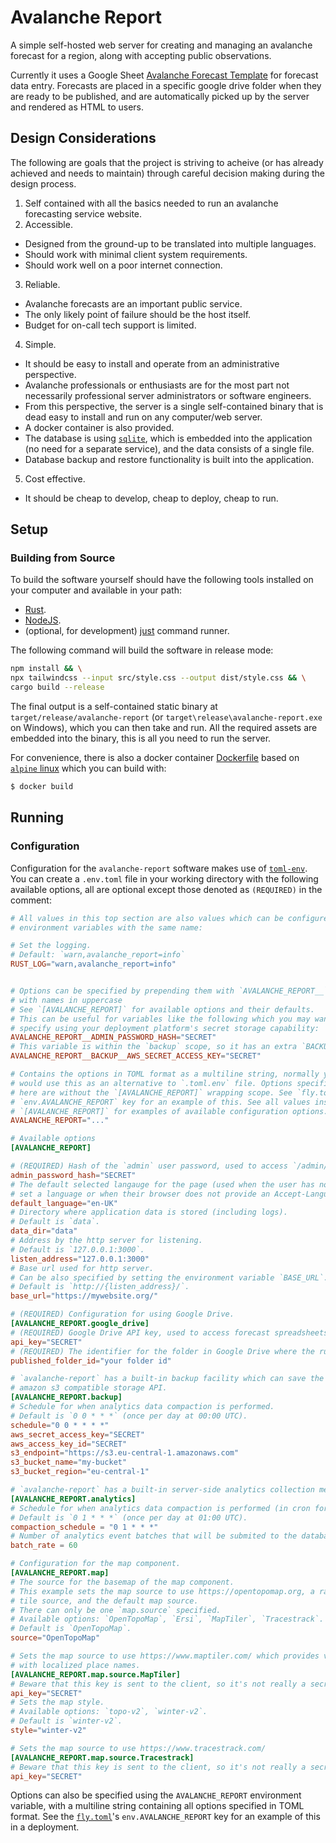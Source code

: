 # Avalanche Report

A simple self-hosted web server for creating and managing an avalanche forecast for a region, along with accepting public observations.

Currently it uses a Google Sheet [Avalanche Forecast Template](https://docs.google.com/spreadsheets/d/1vkav8SNr4uv1sOtc6mp2eTDa7nYTj5k852T1rD8F_8Y/edit?usp=sharing) for forecast data entry. Forecasts are placed in a specific google drive folder when they are ready to be published, and are automatically picked up by the server and rendered as HTML to users.

## Design Considerations

The following are goals that the project is striving to acheive (or has already achieved and needs to maintain) through careful decision making during the design process.

1. Self contained with all the basics needed to run an avalanche forecasting service website.
2. Accessible.
  * Designed from the ground-up to be translated into multiple languages.
  * Should work with minimal client system requirements.
  * Should work well on a poor internet connection.
3. Reliable.
  * Avalanche forecasts are an important public service.
  * The only likely point of failure should be the host itself.
  * Budget for on-call tech support is limited.
4. Simple.
  * It should be easy to install and operate from an administrative perspective.
  * Avalanche professionals or enthusiasts are for the most part not necessarily professional server administrators or software engineers.
  * From this perspective, the server is a single self-contained binary that is dead easy to install and run on any computer/web server.
  * A docker container is also provided.
  * The database is using [`sqlite`](https://www.sqlite.org/index.html), which is embedded into the application (no need for a separate service), and the data consists of a single file.
  * Database backup and restore functionality is built into the application.
5. Cost effective.
  * It should be cheap to develop, cheap to deploy, cheap to run.

## Setup

### Building from Source

To build the software yourself should have the following tools installed on your computer and available in your path:

+ [Rust](https://www.rust-lang.org/).
+ [NodeJS](https://nodejs.org/en/).
+ (optional, for development) [just](https://github.com/casey/just) command runner.

The following command will build the software in release mode:

```bash
npm install && \
npx tailwindcss --input src/style.css --output dist/style.css && \
cargo build --release
```

The final output is a self-contained static binary at `target/release/avalanche-report` (or `target\release\avalanche-report.exe` on Windows), which you can then take and run. All the required assets are embedded into the binary, this is all you need to run the server.

For convenience, there is also a docker container [Dockerfile](./Dockerfile) based on [`alpine` linux](https://www.alpinelinux.org/) which you can build with:

```bash
$ docker build
```

## Running

### Configuration

Configuration for the `avalanche-report` software makes use of [`toml-env`](https://github.com/kellpossible/toml-env). You can create a `.env.toml` file in your working directory with the following available options, all are optional except those denoted as `(REQUIRED)` in the comment:

```toml
# All values in this top section are also values which can be configured as 
# environment variables with the same name:

# Set the logging.
# Default: `warn,avalanche_report=info`
RUST_LOG="warn,avalanche_report=info"


# Options can be specified by prepending them with `AVALANCHE_REPORT__` and
# with names in uppercase
# See `[AVALANCHE_REPORT]` for available options and their defaults.
# This can be useful for variables like the following which you may want to
# specify using your deployment platform's secret storage capability:
AVALANCHE_REPORT__ADMIN_PASSWORD_HASH="SECRET"
# This variable is within the `backup` scope, so it has an extra `BACKUP__`:
AVALANCHE_REPORT__BACKUP__AWS_SECRET_ACCESS_KEY="SECRET"

# Contains the options in TOML format as a multiline string, normally you
# would use this as an alternative to `.toml.env` file. Options specified
# here are without the `[AVALANCHE_REPORT]` wrapping scope. See `fly.toml`'s
# `env.AVALANCHE_REPORT` key for an example of this. See all values inside 
# `[AVALANCHE_REPORT]` for examples of available configuration options.
AVALANCHE_REPORT="..."

# Available options
[AVALANCHE_REPORT]

# (REQUIRED) Hash of the `admin` user password, used to access `/admin/*` routes.
admin_password_hash="SECRET"
# The default selected langauge for the page (used when the user has not yet
# set a language or when their browser does not provide an Accept-Language header).
default_language="en-UK"
# Directory where application data is stored (including logs).
# Default is `data`.
data_dir="data"
# Address by the http server for listening.
# Default is `127.0.0.1:3000`.
listen_address="127.0.0.1:3000"
# Base url used for http server.
# Can be also specified by setting the environment variable `BASE_URL`.
# Default is `http://{listen_address}/`.
base_url="https://mywebsite.org/"

# (REQUIRED) Configuration for using Google Drive.
[AVALANCHE_REPORT.google_drive]
# (REQUIRED) Google Drive API key, used to access forecast spreadsheets.
api_key="SECRET"
# (REQUIRED) The identifier for the folder in Google Drive where the rublished forecasts are stored.
published_folder_id="your folder id"

# `avalanche-report` has a built-in backup facility which can save the database and push it to an
# amazon s3 compatible storage API.
[AVALANCHE_REPORT.backup]
# Schedule for when analytics data compaction is performed.
# Default is `0 0 * * *` (once per day at 00:00 UTC).
schedule="0 0 * * * *"
aws_secret_access_key="SECRET"
aws_access_key_id="SECRET"
s3_endpoint="https://s3.eu-central-1.amazonaws.com"
s3_bucket_name="my-bucket"
s3_bucket_region="eu-central-1"

# `avalanche-report` has a built-in server-side analytics collection mechanism.
[AVALANCHE_REPORT.analytics]
# Schedule for when analytics data compaction is performed (in cron format).
# Default is `0 1 * * *` (once per day at 01:00 UTC).
compaction_schedule = "0 1 * * *"
# Number of analytics event batches that will be submited to the database per hour.
batch_rate = 60

# Configuration for the map component.
[AVALANCHE_REPORT.map]
# The source for the basemap of the map component.
# This example sets the map source to use https://opentopomap.org, a raster 
# tile source, and the default map source.
# There can only be one `map.source` specified.
# Available options: `OpenTopoMap`, `Ersi`, `MapTiler`, `Tracestrack`.
# Default is `OpenTopoMap`.
source="OpenTopoMap"

# Sets the map source to use https://www.maptiler.com/ which provides vector maps
# with localized place names.
[AVALANCHE_REPORT.map.source.MapTiler]
# Beware that this key is sent to the client, so it's not really a secret.
api_key="SECRET"
# Sets the map style.
# Available options: `topo-v2`, `winter-v2`.
# Default is `winter-v2`.
style="winter-v2"

# Sets the map source to use https://www.tracestrack.com/
[AVALANCHE_REPORT.map.source.Tracestrack]
# Beware that this key is sent to the client, so it's not really a secret.
api_key="SECRET"
```

Options can also be specified using the `AVALANCHE_REPORT` environment variable, with a multiline string containing all options specified in TOML format. See the [`fly.toml`](./fly.toml)'s `env.AVALANCHE_REPORT` key for an example of this in a deployment.

